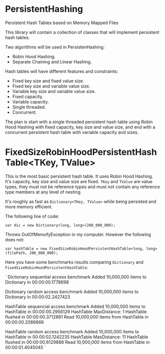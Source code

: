 # PersistentHashing
Persistent Hash Tables based on Memory Mapped Files

This library will contain a collection of classes that will implement
persistent hash tables. 

Two algorithms will be used in PersistenHashing:
  * Robin Hood Hashing.
  * Separate Chaining and Linear Hashing.

Hash tables will have different features and constraints:
  * Fixed key size and fixed value size.
  * Fixed key size and variable value size.
  * Variable key size and variable value size.
  * Fixed capacity.
  * Variable capacity.
  * Single threaded.
  * Concurrent.

The plan is start with a single threaded persistent hash table using Robin Hood Hashing with fixed capacity,
key size and value size, and end with a concurrent persistent hash table with variable capacity and sizes.

# FixedSizeRobinHoodPersistentHashTable<TKey, TValue>

This is the most basic persistent hash table. It uses Robin Hood Hashing. It's capacity, key size and value size are fixed.
`TKey` and `TValue` are value types, they must not be reference types and must not contain any reference type members at any level of nesting.

It's roughly as fast as `Dictionary<TKey, TValue>` while being persisted and more memory efficient.

The following line of code:

`
var dic = new Dictionary<long, long>(200_000_000);
` 

Throws OutOfMemofyException in my computer. However the following does not:

`
var hashTable = new FixedSizeRobinHoodPersistentHashTable<long, long>(filePath, 200_000_000);
`

Here you have some benchmarks results comparing `Dictionary` and `FixedSizeRobinHoodPersistentHashTable`:


`
Dictionary sequential access benchmark
Added 10,000,000 items to Dictionary in 00:00:00.1778698

Dictionary random access benchmark
Added 10,000,000 items to Dictionary in 00:00:02.2427423

HashTable sequencial access benchmark
Added 10,000,000 items to HashTable in 00:00:00.2956129
HashTable MaxDistance:  1
HashTable flushed in 00:00:00.3712881
Read 10,000,000 items from HashTable in 00:00:00.2086666

HashTable random access benchmark
Added 10,000,000 items to HashTable in 00:00:02.1242235
HashTable MaxDistance:  11
HashTable flushed in 00:00:00.6129888
Read 10,000,000 items from HashTable in 00:00:01.4045045
`

